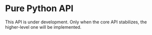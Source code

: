 # Pure Python API

This API is under development. Only when the core API stabilizes, the higher-level one will be implemented.

